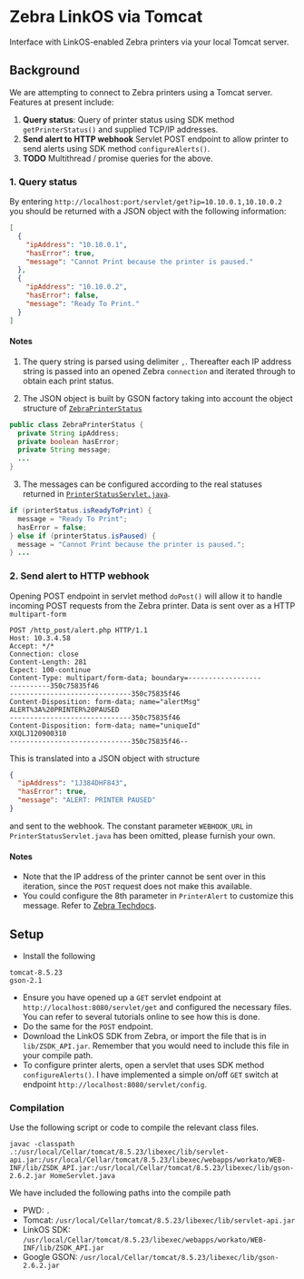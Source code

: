 # Zebra LinkOS via Tomcat
Interface with LinkOS-enabled Zebra printers via your local Tomcat server.

## Background
We are attempting to connect to Zebra printers using a Tomcat server. Features at present include:

1. **Query status**: Query of printer status using SDK method `getPrinterStatus()` and supplied TCP/IP addresses.
2. **Send alert to HTTP webhook** Servlet POST endpoint to allow printer to send alerts using SDK method `configureAlerts()`.
3. **TODO** Multithread / promise queries for the above.

### 1. Query status
By entering `http://localhost:port/servlet/get?ip=10.10.0.1,10.10.0.2` you should be returned with a JSON object with the following information:

```JSON
[
  {
    "ipAddress": "10.10.0.1",
    "hasError": true,
    "message": "Cannot Print because the printer is paused."
  },
  {
    "ipAddress": "10.10.0.2",
    "hasError": false,
    "message": "Ready To Print."
  }
]
```

#### Notes
1. The query string is parsed using delimiter `,`. Thereafter each IP address string is passed into an opened Zebra `connection` and iterated through to obtain each print status.

2. The JSON object is built by GSON factory taking into account the object structure of [`ZebraPrinterStatus`](/WEB-INF/classes/ZebraPrinterStatus.java)
```java
public class ZebraPrinterStatus {
  private String ipAddress;
  private boolean hasError;
  private String message;
  ...
}
```

3. The messages can be configured according to the real statuses returned in [`PrinterStatusServlet.java`](/WEB-INF/classes/PrinterStatusServlet.java).
```java
if (printerStatus.isReadyToPrint) {
  message = "Ready To Print";
  hasError = false;
} else if (printerStatus.isPaused) {
  message = "Cannot Print because the printer is paused.";
} ...
```

### 2. Send alert to HTTP webhook
Opening POST endpoint in servlet method `doPost()` will allow it to handle incoming POST requests from the Zebra printer. Data is sent over as a HTTP `multipart-form`

```
POST /http_post/alert.php HTTP/1.1
Host: 10.3.4.58
Accept: */*
Connection: close
Content-Length: 281
Expect: 100-continue
Content-Type: multipart/form-data; boundary=------------------
----------350c75835f46
------------------------------350c75835f46
Content-Disposition: form-data; name="alertMsg"
ALERT%3A%20PRINTER%20PAUSED
------------------------------350c75835f46
Content-Disposition: form-data; name="uniqueId"
XXQLJ120900310
------------------------------350c75835f46--
```

This is translated into a JSON object with structure

```json
{
  "ipAddress": "1J384DHF843",
  "hasError": true,
  "message": "ALERT: PRINTER PAUSED"
}
```

and sent to the webhook. The constant parameter `WEBHOOK_URL` in `PrinterStatusServlet.java` has been omitted, please furnish your own.

#### Notes
- Note that the IP address of the printer cannot be sent over in this iteration, since the `POST` request does not make this available.
- You could configure the 8th parameter in `PrinterAlert` to customize this message. Refer to [Zebra Techdocs](http://techdocs.zebra.com/link-os/latest/webservices/).

## Setup
- Install the following
```
tomcat-8.5.23
gson-2.1
```

- Ensure you have opened up a `GET` servlet endpoint at `http://localhost:8080/servlet/get` and configured the necessary files. You can refer to several tutorials online to see how this is done.
- Do the same for the `POST` endpoint.
- Download the LinkOS SDK from Zebra, or import the file that is in `lib/ZSDK_API.jar`. Remember that you would need to include this file in your compile path.
- To configure printer alerts, open a servlet that uses SDK method `configureAlerts()`. I have implemented a simple on/off `GET` switch at endpoint `http://localhost:8080/servlet/config`.

### Compilation
Use the following script or code to compile the relevant class files.

```
javac -classpath .:/usr/local/Cellar/tomcat/8.5.23/libexec/lib/servlet-api.jar:/usr/local/Cellar/tomcat/8.5.23/libexec/webapps/workato/WEB-INF/lib/ZSDK_API.jar:/usr/local/Cellar/tomcat/8.5.23/libexec/lib/gson-2.6.2.jar HomeServlet.java
```

We have included the following paths into the compile path

- PWD: `.`
- Tomcat: `/usr/local/Cellar/tomcat/8.5.23/libexec/lib/servlet-api.jar`
- LinkOS SDK: `/usr/local/Cellar/tomcat/8.5.23/libexec/webapps/workato/WEB-INF/lib/ZSDK_API.jar`
- Google GSON: `/usr/local/Cellar/tomcat/8.5.23/libexec/lib/gson-2.6.2.jar`
